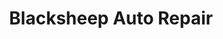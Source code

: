 ---
title: "Blacksheep Auto Repair"
url: /grand-junction/blacksheep-auto-repair/
shop: Autowerkstatt
---